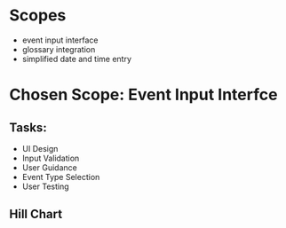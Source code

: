 # Scopes
- event input interface
- glossary integration
- simplified date and time entry
# Chosen Scope: Event Input Interfce
## Tasks:
- UI Design
- Input Validation
- User Guidance
- Event Type Selection
- User Testing
## Hill Chart
